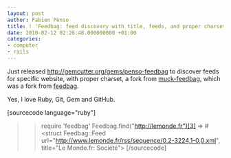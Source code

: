 ```yaml
---
layout: post
author: Fabien Penso
title: ! 'Feedbag: feed discovery with title, feeds, and proper charset'
date: 2010-02-12 02:26:48.000000000 +01:00
categories:
- computer
- rails
---
```

Just released <a href="http://gemcutter.org/gems/penso-feedbag">http://gemcutter.org/gems/penso-feedbag</a> to discover feeds for specific website, with proper charset, a fork from <a href="http://github.com/tatemae/muck-feedbag">muck-feedbag</a>, which was a fork from <a href="http://axiombox.com/feedbag/">feedbag</a>.

Yes, I love Ruby, Git, Gem and GitHub.

[sourcecode language="ruby"]
>> require 'feedbag'
>> Feedbag.find("http://lemonde.fr")[3]
=> #<struct Feedbag::Feed url="http://www.lemonde.fr/rss/sequence/0,2-3224,1-0,0.xml", title="Le Monde.fr: Société">
[/sourcecode]
